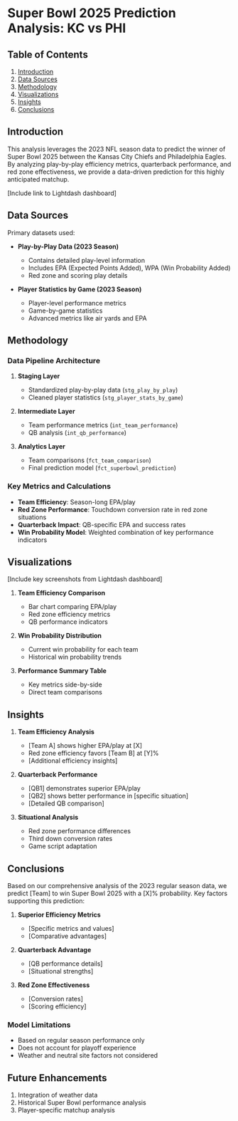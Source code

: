 # Super Bowl 2025 Prediction Analysis: KC vs PHI

## Table of Contents
1. [Introduction](#introduction)
2. [Data Sources](#data-sources)
3. [Methodology](#methodology)
4. [Visualizations](#visualizations)
5. [Insights](#insights)
6. [Conclusions](#conclusions)

## Introduction
This analysis leverages the 2023 NFL season data to predict the winner of Super Bowl 2025 between the Kansas City Chiefs and Philadelphia Eagles. By analyzing play-by-play efficiency metrics, quarterback performance, and red zone effectiveness, we provide a data-driven prediction for this highly anticipated matchup.

[Include link to Lightdash dashboard]

## Data Sources
Primary datasets used:
- **Play-by-Play Data (2023 Season)**
  - Contains detailed play-level information
  - Includes EPA (Expected Points Added), WPA (Win Probability Added)
  - Red zone and scoring play details
  
- **Player Statistics by Game (2023 Season)**
  - Player-level performance metrics
  - Game-by-game statistics
  - Advanced metrics like air yards and EPA

## Methodology

### Data Pipeline Architecture
1. **Staging Layer**
   - Standardized play-by-play data (`stg_play_by_play`)
   - Cleaned player statistics (`stg_player_stats_by_game`)

2. **Intermediate Layer**
   - Team performance metrics (`int_team_performance`)
   - QB analysis (`int_qb_performance`)

3. **Analytics Layer**
   - Team comparisons (`fct_team_comparison`)
   - Final prediction model (`fct_superbowl_prediction`)

### Key Metrics and Calculations
- **Team Efficiency**: Season-long EPA/play
- **Red Zone Performance**: Touchdown conversion rate in red zone situations
- **Quarterback Impact**: QB-specific EPA and success rates
- **Win Probability Model**: Weighted combination of key performance indicators

## Visualizations
[Include key screenshots from Lightdash dashboard]

1. **Team Efficiency Comparison**
   - Bar chart comparing EPA/play
   - Red zone efficiency metrics
   - QB performance indicators

2. **Win Probability Distribution**
   - Current win probability for each team
   - Historical win probability trends

3. **Performance Summary Table**
   - Key metrics side-by-side
   - Direct team comparisons

## Insights

1. **Team Efficiency Analysis**
   - [Team A] shows higher EPA/play at [X]
   - Red zone efficiency favors [Team B] at [Y]%
   - [Additional efficiency insights]

2. **Quarterback Performance**
   - [QB1] demonstrates superior EPA/play
   - [QB2] shows better performance in [specific situation]
   - [Detailed QB comparison]

3. **Situational Analysis**
   - Red zone performance differences
   - Third down conversion rates
   - Game script adaptation

## Conclusions

Based on our comprehensive analysis of the 2023 regular season data, we predict [Team] to win Super Bowl 2025 with a [X]% probability. Key factors supporting this prediction:

1. **Superior Efficiency Metrics**
   - [Specific metrics and values]
   - [Comparative advantages]

2. **Quarterback Advantage**
   - [QB performance details]
   - [Situational strengths]

3. **Red Zone Effectiveness**
   - [Conversion rates]
   - [Scoring efficiency]

### Model Limitations
- Based on regular season performance only
- Does not account for playoff experience
- Weather and neutral site factors not considered

## Future Enhancements
1. Integration of weather data
2. Historical Super Bowl performance analysis
3. Player-specific matchup analysis
